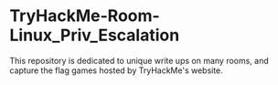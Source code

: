 # TryHackMe-Room-Linux_Priv_Escalation
This repository is dedicated to unique write ups on many rooms, and capture the flag games hosted by TryHackMe's website.
